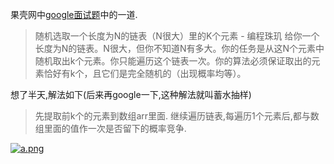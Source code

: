 
果壳网中[google面试题](http://www.guokr.com/article/61878/?page=6)中的一道.
>随机选取一个长度为N的链表（N很大）里的K个元素 - 编程珠玑
给你一个长度为N的链表。N很大，但你不知道N有多大。你的任务是从这N个元素中随机取出k个元素。你只能遍历这个链表一次。你的算法必须保证取出的元素恰好有k个，且它们是完全随机的（出现概率均等）。

想了半天,解法如下(后来再google一下,这种解法就叫蓄水抽样)

>先提取前k个的元素到数组arr里面.
继续遍历链表,每遍历1个元素后,都与数组里面的值作一次是否留下的概率竞争.

<a href="http://hilojack-wordpress.stor.sinaapp.com/uploads/2013/05/a.png"><img title="a.png" alt="a.png" src="http://hilojack-wordpress.stor.sinaapp.com/uploads/2013/05/a.png" class="aligncenter" /></a>

